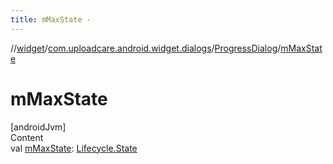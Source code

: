 ```yaml
---
title: mMaxState -
---
```

//[widget](../../index.md)/[com.uploadcare.android.widget.dialogs](../index.md)/[ProgressDialog](index.md)/[mMaxState](m-max-state.md)



# mMaxState  
[androidJvm]  
Content  
val [mMaxState](m-max-state.md): [Lifecycle.State](https://developer.android.com/reference/kotlin/androidx/lifecycle/Lifecycle.State.html)  



